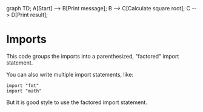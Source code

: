 <div id="chart" class="mermaid">
graph TD;
    A[Start] --> B[Print message];
    B --> C[Calculate square root];
    C --> D[Print result];
</div>

# Imports
This code groups the imports into a parenthesized, "factored" import statement.

You can also write multiple import statements, like:

	import "fmt"
	import "math"

But it is good style to use the factored import statement.

